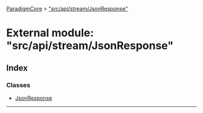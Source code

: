 [ParadigmCore](../README.md) > ["src/api/stream/JsonResponse"](../modules/_src_api_stream_jsonresponse_.md)

# External module: "src/api/stream/JsonResponse"

## Index

### Classes

* [JsonResponse](../classes/_src_api_stream_jsonresponse_.jsonresponse.md)

---

